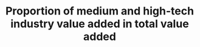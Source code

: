 ---
data_non_statistical: true
goal_meta_link: http://unstats.un.org/sdgs/files/metadata-compilation/Metadata-Goal-9.pdf
goal_meta_link_page: 12
graph: null
graph_status_notes: UNK
graph_title: Proportion of medium and high-tech industry value added in total value
  added
graph_type: null
graph_type_description: Not available at NCSES; BEA and NCSES noted that development
  of depends on SDG def. of med/high-tech industries
has_metadata: true
indicator: 9.b.1
indicator_definition: Classification of industry by technological intensity is based
  in R&D intake in manufacturing output. Higher the share of R&D expenditure higher
  the level of technological intensity. MHT sectors are classified at 3-digit level
  of ISIC. Above indicator is calculated as the relation of the sum of the value added
  of MHT to the total value added of manufacturing.
indicator_name: Proportion of medium and high-tech industry value added in total value
  added
indicator_variable: null
layout: indicator
permalink: /9-b-1/
published: true
rationale_interpretation: This indicator captures the innovation and technology endowment
  in manufacturing. It reveals the level of production technology in manufacturing
  of an economy, which makes it highly policy relevant indicator.
reporting_status: notstarted
sdg_goal: 9
source_active_1: true
source_notes_1: null
source_title_1: null
target: Support domestic technology development, research and innovation in developing
  countries, including by ensuring a conducive policy environment for, inter alia,
  industrial diversification and value addition to commodities.
target_id: 9.b
title: Proportion of medium and high-tech industry value added in total value added
un_custodial_agency: 'UNIDO (Partnering Agencies: OECD)'
un_designated_tier: '2'
variable_description: null
variable_notes: null
---